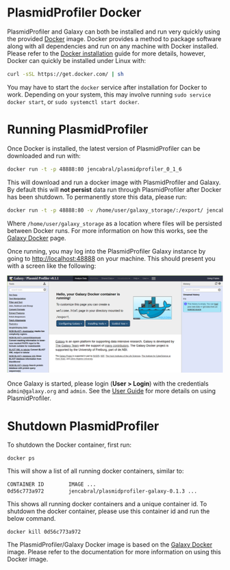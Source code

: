 PlasmidProfiler Docker
==============

PlasmidProfiler and Galaxy can both be installed and run very quickly using the provided [Docker][] image.  Docker provides a method to package software along with all dependencies and run on any machine with Docker installed.  Please refer to the [Docker installation][] guide for more details, however, Docker can quickly be installed under Linux with:

```bash
curl -sSL https://get.docker.com/ | sh
```

You may have to start the `docker` service after installation for Docker to work.  Depending on your system, this may involve running `sudo service docker start`, or `sudo systemctl start docker`.

Running PlasmidProfiler
===============

Once Docker is installed, the latest version of PlasmidProfiler can be downloaded and run with:

```bash
docker run -t -p 48888:80 jencabral/plasmidprofiler_0_1_6  
```

This will download and run a docker image with PlasmidProfiler and Galaxy.  By default this will **not persist** data run through PlasmidProfiler after Docker has been shutdown.  To permanently store this data, please run:

```bash
docker run -t -p 48888:80 -v /home/user/galaxy_storage/:/export/ jencabral/plasmidprofiler_0_1_6 
```

Where `/home/user/galaxy_storage` as a location where files will be persisted between Docker runs.  For more information on how this works, see the [Galaxy Docker][] page.

Once running, you may log into the PlasmidProfiler Galaxy instance by going to <http://localhost:48888> on your machine.  This should present you with a screen like the following:

![plasmidprofiler-galaxy-docker][]

Once Galaxy is started, please login (**User > Login**) with the credentials `admin@galaxy.org` and `admin`.  See the [User Guide][] for more details on using PlasmidProfiler.

Shutdown PlasmidProfiler
================

To shutdown the Docker container, first run:

```
docker ps
```

This will show a list of all running docker containers, similar to:

```
CONTAINER ID        IMAGE ...
0d56c773a972        jencabral/plasmidprofiler-galaxy-0.1.3 ...
```

This shows all running docker containers and a unique container id.  To shutdown the docker container, please use this container id and run the below command.

```
docker kill 0d56c773a972
```

The PlasmidProfiler/Galaxy Docker image is based on the [Galaxy Docker][] image.  Please refer to the documentation for more information on using this Docker image.

[Docker]: https://www.docker.com/
[Docker installation]: https://docs.docker.com/installation/
[plasmidprofiler-galaxy-docker]: images/plasmidprofiler-galaxy-docker.png
[User Guide]: ../user/usage.md
[Galaxy Docker]: https://github.com/bgruening/docker-galaxy-stable
